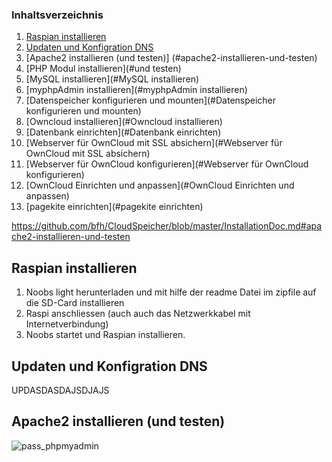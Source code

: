 
### Inhaltsverzeichnis
		
1. [Raspian installieren](#raspian-installieren)
2. [Updaten und Konfigration DNS](#updaten-und-konfigration-dns)
3. [Apache2 installieren (und testen)] (#apache2-installieren-und-testen)
4. [PHP Modul installieren](#und testen)
5. [MySQL installieren](#MySQL installieren)
6. [myphpAdmin installieren](#myphpAdmin installieren)
7. [Datenspeicher konfigurieren und mounten](#Datenspeicher konfigurieren und mounten)
8. [Owncloud installieren](#Owncloud installieren)
9. [Datenbank einrichten](#Datenbank einrichten)
10. [Webserver für OwnCloud mit SSL absichern](#Webserver für OwnCloud mit SSL absichern)
11. [Webserver für OwnCloud konfigurieren](#Webserver für OwnCloud konfigurieren)
12. [OwnCloud Einrichten und anpassen](#OwnCloud Einrichten und anpassen)
13. [pagekite einrichten](#pagekite einrichten)

https://github.com/bfh/CloudSpeicher/blob/master/InstallationDoc.md#apache2-installieren-und-testen

## Raspian installieren

1. Noobs light herunterladen und mit hilfe der readme Datei im zipfile auf die SD-Card installieren
2. Raspi anschliessen (auch auch das Netzwerkkabel mit Internetverbindung)
3. Noobs startet und Raspian installieren.

## Updaten und Konfigration DNS

UPDASDASDAJSDJAJS

## Apache2 installieren (und testen)

![pass_phpmyadmin](https://cloud.githubusercontent.com/assets/21320216/19012586/8297fd72-87ba-11e6-9e03-046b4bebe930.png)
